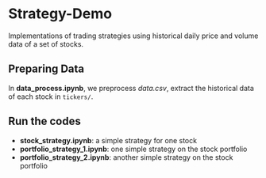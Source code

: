 # Strategy-Demo

Implementations of trading strategies using historical daily price and volume data of a set of stocks.


## Preparing Data

In **data_process.ipynb**, we preprocess *data.csv*, extract the historical data of each stock in `tickers/`. 


## Run the codes

- **stock_strategy.ipynb**: a simple strategy for one stock
- **portfolio_strategy_1.ipynb**: one simple strategy on the stock portfolio
- **portfolio_strategy_2.ipynb**: another simple strategy on the stock portfolio



